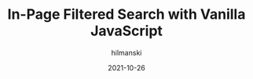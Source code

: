 ---
author: hilmanski
date: 2021-10-26
hidden: true
publisher: css
tags:
  - javascript
target_url: https://css-tricks.com/in-page-filtered-search-with-vanilla-javascript/
title: In-Page Filtered Search with Vanilla JavaScript
---
